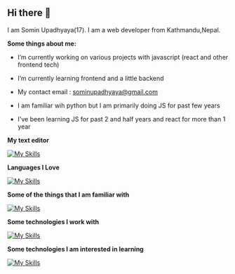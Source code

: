## Hi there 👋 

I am Somin Upadhyaya(17). I am a web developer from Kathmandu,Nepal.

**Some things about me:**

- I’m currently working on various projects with javascript (react and other frontend tech)

- I’m currently learning frontend and a little backend

- My contact email : sominupadhyaya@gmail.com
  
- I am familiar wih python but I am primarily doing JS for past few years
  
- I've been learning JS for past 2 and half years and react for more than 1 year

**My text editor**

[![My Skills](https://skillicons.dev/icons?i=vscode,vim&theme=dark)](https://skillicons.dev)


**Languages I Love**

[![My Skills](https://skillicons.dev/icons?i=ts,js,c,python&theme=dark)](https://skillicons.dev)

**Some of the things that I am familiar with**

[![My Skills](https://skillicons.dev/icons?i=html,css,git,github,bash&theme=dark)](https://skillicons.dev)


**Some technologies I work with**

[![My Skills](https://skillicons.dev/icons?i=nodejs,react,nextjs,redux,express&theme=dark)](https://skillicons.dev)

**Some technologies I am interested in learning**

[![My Skills](https://skillicons.dev/icons?i=prisma,svelte,redis,vue,remix,graphql,mongodb,postgres,electron,rust&theme=dark)](https://skillicons.dev)

